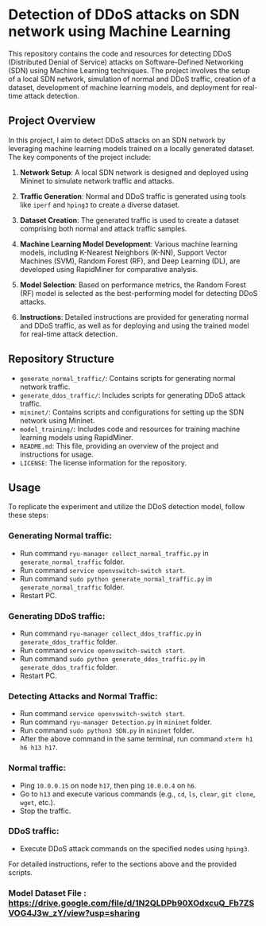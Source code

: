 # Detection of DDoS attacks on SDN network using Machine Learning

This repository contains the code and resources for detecting DDoS (Distributed Denial of Service) attacks on Software-Defined Networking (SDN) using Machine Learning techniques. The project involves the setup of a local SDN network, simulation of normal and DDoS traffic, creation of a dataset, development of machine learning models, and deployment for real-time attack detection.

## Project Overview

In this project, I aim to detect DDoS attacks on an SDN network by leveraging machine learning models trained on a locally generated dataset. The key components of the project include:

1. **Network Setup**: A local SDN network is designed and deployed using Mininet to simulate network traffic and attacks.

2. **Traffic Generation**: Normal and DDoS traffic is generated using tools like `iperf` and `hping3` to create a diverse dataset.

3. **Dataset Creation**: The generated traffic is used to create a dataset comprising both normal and attack traffic samples.

4. **Machine Learning Model Development**: Various machine learning models, including K-Nearest Neighbors (K-NN), Support Vector Machines (SVM), Random Forest (RF), and Deep Learning (DL), are developed using RapidMiner for comparative analysis.

5. **Model Selection**: Based on performance metrics, the Random Forest (RF) model is selected as the best-performing model for detecting DDoS attacks.

6. **Instructions**: Detailed instructions are provided for generating normal and DDoS traffic, as well as for deploying and using the trained model for real-time attack detection.

## Repository Structure

- `generate_normal_traffic/`: Contains scripts for generating normal network traffic.
- `generate_ddos_traffic/`: Includes scripts for generating DDoS attack traffic.
- `mininet/`: Contains scripts and configurations for setting up the SDN network using Mininet.
- `model_training/`: Includes code and resources for training machine learning models using RapidMiner.
- `README.md`: This file, providing an overview of the project and instructions for usage.
- `LICENSE`: The license information for the repository.

## Usage

To replicate the experiment and utilize the DDoS detection model, follow these steps:

### Generating Normal traffic:
- Run command `ryu-manager collect_normal_traffic.py` in `generate_normal_traffic` folder.
- Run command `service openvswitch-switch start`.
- Run command `sudo python generate_normal_traffic.py` in `generate_normal_traffic` folder.
- Restart PC.

### Generating DDoS traffic:
- Run command `ryu-manager collect_ddos_traffic.py` in `generate_ddos_traffic` folder.
- Run command `service openvswitch-switch start`.
- Run command `sudo python generate_ddos_traffic.py` in `generate_ddos_traffic` folder.
- Restart PC.

### Detecting Attacks and Normal Traffic:
- Run command `service openvswitch-switch start`.
- Run command `ryu-manager Detection.py` in `mininet` folder.
- Run command `sudo python3 SDN.py` in `mininet` folder.
- After the above command in the same terminal, run command `xterm h1 h6 h13 h17`.

### Normal traffic:
- Ping `10.0.0.15` on node `h17`, then ping `10.0.0.4` on `h6`.
- Go to `h13` and execute various commands (e.g., `cd`, `ls`, `clear`, `git clone`, `wget`, etc.).
- Stop the traffic.

### DDoS traffic:
- Execute DDoS attack commands on the specified nodes using `hping3`.

For detailed instructions, refer to the sections above and the provided scripts.

### Model Dataset File : https://drive.google.com/file/d/1N2QLDPb90XOdxcuQ_Fb7ZSVOG4J3w_zY/view?usp=sharing 

